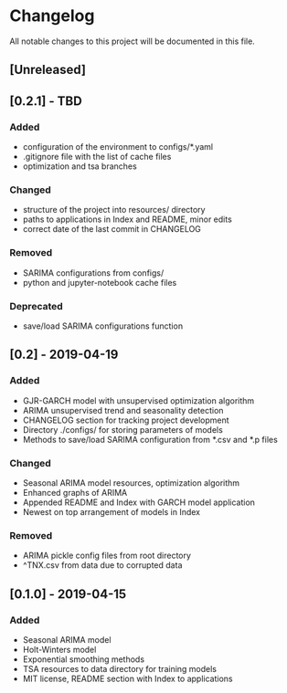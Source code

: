 # Changelog
All notable changes to this project will be documented in this file.

## [Unreleased]
## [0.2.1] - TBD
### Added
- configuration of the environment to configs/\*.yaml
- .gitignore file with the list of cache files
- optimization and tsa branches

### Changed
- structure of the project into resources/ directory
- paths to applications in Index and README, minor edits
- correct date of the last commit in CHANGELOG

### Removed
- SARIMA configurations from configs/
- python and jupyter-notebook cache files

### Deprecated
- save/load SARIMA configurations function

## [0.2] - 2019-04-19
### Added
- GJR-GARCH model with unsupervised optimization algorithm
- ARIMA unsupervised trend and seasonality detection
- CHANGELOG section for tracking project development
- Directory ./configs/ for storing parameters of models
- Methods to save/load SARIMA configuration from \*.csv and \*.p files

### Changed
- Seasonal ARIMA model resources, optimization algorithm
- Enhanced graphs of ARIMA
- Appended README and Index with GARCH model application
- Newest on top arrangement of models in Index

### Removed
- ARIMA pickle config files from root directory
- ^TNX.csv from data due to corrupted data

## [0.1.0] - 2019-04-15
### Added
- Seasonal ARIMA model
- Holt-Winters model
- Exponential smoothing methods
- TSA resources to data directory for training models
- MIT license, README section with Index to applications
